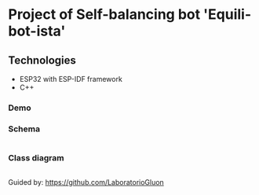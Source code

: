 # Project of Self-balancing bot 'Equili-bot-ista'
## Technologies
- ESP32 with ESP-IDF framework
- C++

### Demo

### Schema
![]()
### Class diagram
![]()


Guided by:
https://github.com/LaboratorioGluon

